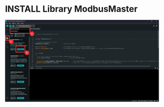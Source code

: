 # INSTALL Library ModbusMaster

![INSTALL Library ModbusMaster](https://github.com/summation2009/Modbus-sensor/blob/main/EX_SOIL-ECPH-485/INSTALL%20Library.jpg?raw=true "Screen shot")

